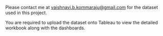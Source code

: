 Please contact me at vaishnavi.b.kommaraju@gmail.com for the dataset used in this project. 

You are required to upload the dataset onto Tableau to view the detailed workbook along with the dashboards.
